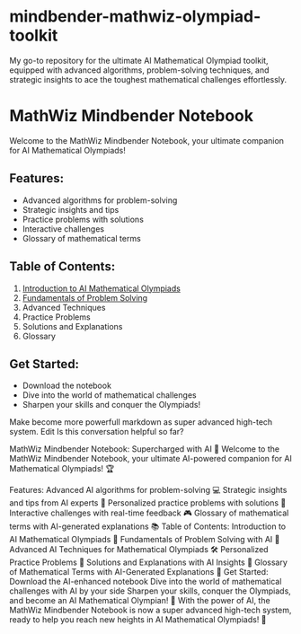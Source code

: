# mindbender-mathwiz-olympiad-toolkit
My go-to repository for the ultimate AI Mathematical Olympiad toolkit, equipped with advanced algorithms, problem-solving techniques, and strategic insights to ace the toughest mathematical challenges effortlessly.

# MathWiz Mindbender Notebook

Welcome to the MathWiz Mindbender Notebook, your ultimate companion for AI Mathematical Olympiads!

## Features:

- Advanced algorithms for problem-solving
- Strategic insights and tips
- Practice problems with solutions
- Interactive challenges
- Glossary of mathematical terms

## Table of Contents:

1. [Introduction to AI Mathematical Olympiads](docs/introduction.md) 
2. [Fundamentals of Problem Solving](docs/fundamental_of_problem_solving.md) 
3. Advanced Techniques
4. Practice Problems
5. Solutions and Explanations
6. Glossary

## Get Started:

- Download the notebook
- Dive into the world of mathematical challenges
- Sharpen your skills and conquer the Olympiads!

Make become more powerfull markdown as super advanced high-tech system. 
Edit
Is this conversation helpful so far?




MathWiz Mindbender Notebook: Supercharged with AI 🚀
Welcome to the MathWiz Mindbender Notebook, your ultimate AI-powered companion for AI Mathematical Olympiads! 🏆

Features:
Advanced AI algorithms for problem-solving 💻
Strategic insights and tips from AI experts 🤖
Personalized practice problems with solutions 📝
Interactive challenges with real-time feedback 🎮
Glossary of mathematical terms with AI-generated explanations 📚
Table of Contents:
Introduction to AI Mathematical Olympiads 🤝
Fundamentals of Problem Solving with AI 🧠
Advanced AI Techniques for Mathematical Olympiads 🛠️
Personalized Practice Problems 🎯
Solutions and Explanations with AI Insights 🧩
Glossary of Mathematical Terms with AI-Generated Explanations 📜
Get Started:
Download the AI-enhanced notebook
Dive into the world of mathematical challenges with AI by your side
Sharpen your skills, conquer the Olympiads, and become an AI Mathematical Olympian! 🏅
With the power of AI, the MathWiz Mindbender Notebook is now a super advanced high-tech system, ready to help you reach new heights in AI Mathematical Olympiads! 🌟

